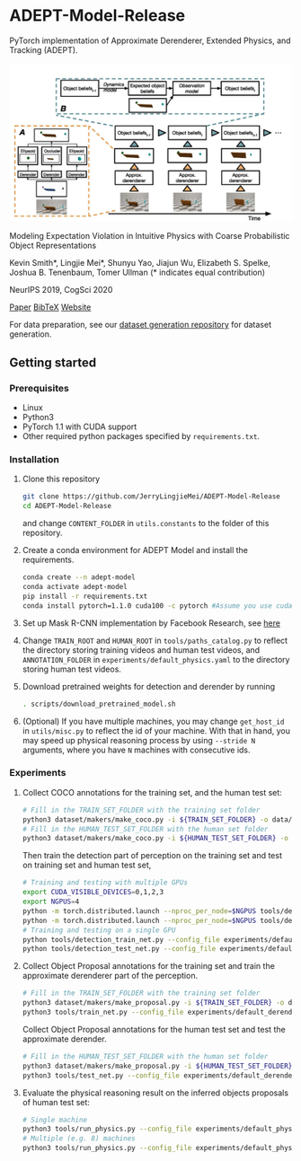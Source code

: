 # ADEPT-Model-Release
PyTorch implementation of Approximate Derenderer, Extended Physics, and Tracking (ADEPT).

![](assets/model.jpg)

Modeling Expectation Violation in Intuitive Physics with Coarse Probabilistic Object Representations

Kevin Smith*, Lingjie Mei*, Shunyu Yao, Jiajun Wu, Elizabeth S. Spelke, Joshua B. Tenenbaum, Tomer Ullman  (* indicates equal contribution)

NeurIPS 2019, CogSci 2020

[Paper](http://physadept.csail.mit.edu/papers/adept.pdf) [BibTeX](http://physadept.csail.mit.edu/bibtex/adept.bib) [Website](http://physadept.csail.mit.edu/)

For data preparation, see our [dataset generation repository](https://github.com/JerryLingjieMei/ADEPT-Dataset-Release) for dataset generation.

## Getting started
### Prerequisites
+ Linux
+ Python3
+ PyTorch 1.1 with CUDA support
+ Other required python packages specified by `requirements.txt`.
### Installation
1. Clone this repository

    ```bash
    git clone https://github.com/JerryLingjieMei/ADEPT-Model-Release
    cd ADEPT-Model-Release
    ```
    and change `CONTENT_FOLDER` in `utils.constants` to the folder of this repository.

1. Create a conda environment for ADEPT Model and install the requirements. 
    
    ```bash
    conda create --n adept-model
    conda activate adept-model
    pip install -r requirements.txt
    conda install pytorch=1.1.0 cuda100 -c pytorch #Assume you use cuda version 10.0
    ```
 
1. Set up Mask R-CNN implementation by Facebook Research, see [here](https://github.com/facebookresearch/maskrcnn-benchmark)

1. Change `TRAIN_ROOT` and `HUMAN_ROOT` in `tools/paths_catalog.py` to reflect the directory storing training videos 
and human test videos, and `ANNOTATION_FOLDER` in `experiments/default_physics.yaml` to the directory storing human test videos.

1. Download pretrained weights for detection and derender by running

    ```bash
    . scripts/download_pretrained_model.sh
    ```

1. (Optional) If you have multiple machines, you may change `get_host_id` in `utils/misc.py` 
to reflect the id of your machine. With that in hand, you may speed up physical reasoning process
 by using `--stride N` arguments, where you have `N` machines with consecutive ids.

### Experiments

1. Collect COCO annotations for the training set, and the human test set:

    ```bash
    # Fill in the TRAIN_SET_FOLDER with the training set folder
    python3 dataset/makers/make_coco.py -i ${TRAIN_SET_FOLDER} -o data/ann.json
    # Fill in the HUMAN_TEST_SET_FOLDER with the human set folder
    python3 dataset/makers/make_coco.py -i ${HUMAN_TEST_SET_FOLDER} -o data/human_ann.json
    ```
    
    Then train the detection part of perception on the training set and test on training set and human test set,
    
    ```bash
   # Training and testing with multiple GPUs
    export CUDA_VISIBLE_DEVICES=0,1,2,3
    export NGPUS=4
    python -m torch.distributed.launch --nproc_per_node=$NGPUS tools/detection_train_net.py --config_file experiments/default_detection.yaml
    python -m torch.distributed.launch --nproc_per_node=$NGPUS tools/detection_test_net.py --config_file experiments/default_detection.yaml
    # Training and testing on a single GPU
    python tools/detection_train_net.py --config_file experiments/default_detection.yaml
    python tools/detection_test_net.py --config_file experiments/default_detection.yaml
    ```
    
1. Collect Object Proposal annotations for the training set and train the approximate derenderer part of the perception.
    
    ```bash
    # Fill in the TRAIN_SET_FOLDER with the training set folder
    python3 dataset/makers/make_proposal.py -i ${TRAIN_SET_FOLDER} -o data/annotated_ann.json -s output/default_detection/inference/physics/segm.json
    python3 tools/train_net.py --config_file experiments/default_derender.yaml
    ```
    
    Collect Object Proposal annotations for the human test set and test the approximate derender.
    
    ```bash
    # Fill in the HUMAN_TEST_SET_FOLDER with the human set folder
    python3 dataset/makers/make_proposal.py -i ${HUMAN_TEST_SET_FOLDER} -o data/annotated_human_ann.json -s output/default_detection/inference/physics_human/segm.json
    python3 tools/test_net.py --config_file experiments/default_derender.yaml
    ```
    
1. Evaluate the physical reasoning result on the inferred objects proposals of human test set:

    ```bash
    # Single machine
    python3 tools/run_physics.py --config_file experiments/default_physics.yaml
    # Multiple (e.g. 8) machines
    python3 tools/run_physics.py --config_file experiments/default_physics.yaml --stride 8 #On each machine
    ```
